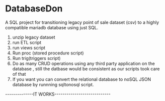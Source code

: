 # DatabaseDon
A SQL project for transitioning legacy point of sale dataset (csv) to a highly compatible mariadb database using just SQL. 


1. unzip legacy dataset
2. run ETL script
3. run views script
4. Run proc (stored procedure script)
5. Run trig(triggers script)
6. Do as many CRUD operations using any third party application on the database , still the datbase would be consistent as our scripts took care of that
7. If you want you can convert the relational database to noSQL JSON database by runnning sqltonosql script.


--------------IT WORKS----------------------------
